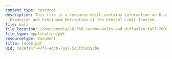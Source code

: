 ```yaml
---
content_type: resource
description: This file is a resource which contains information on Kramers? Moyall
  Expansion and Continuum Derivation of the Central Limit Theorem.
file: null
file_location: /coursemedia/18-366-random-walks-and-diffusion-fall-2006/ce3ef14747f7edcb71875c3f350593b6_lec08.pdf
file_type: application/pdf
resourcetype: Document
title: lec08.pdf
uid: ce3ef147-47f7-edcb-7187-5c3f350593b6
---
```


